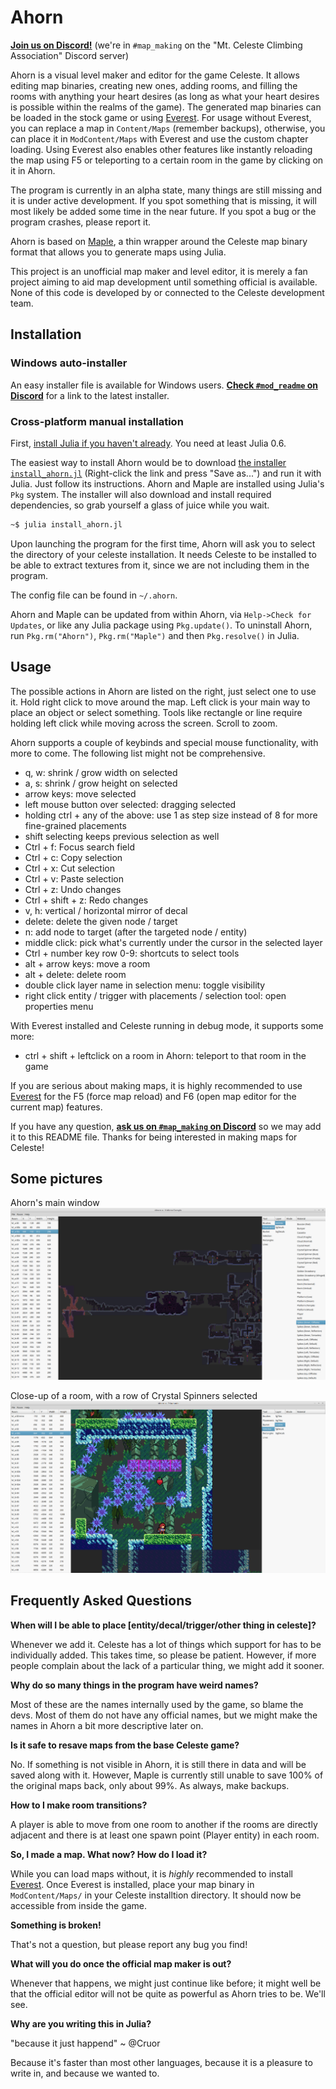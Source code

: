 # Ahorn

[**Join us on Discord!**](https://discord.gg/Wtjf4Pb) (we're in `#map_making` on the "Mt. Celeste Climbing Association" Discord server)

Ahorn is a visual level maker and editor for the game Celeste. It allows editing map binaries, creating new ones, adding rooms, and filling the rooms with anything your heart desires (as long as what your heart desires is possible within the realms of the game). The generated map binaries can be loaded in the stock game or using [Everest](https://github.com/EverestAPI/Everest). For usage without Everest, you can replace a map in `Content/Maps` (remember backups), otherwise, you can place it in `ModContent/Maps` with Everest and use the custom chapter loading. Using Everest also enables other features like instantly reloading the map using F5 or teleporting to a certain room in the game by clicking on it in Ahorn.

The program is currently in an alpha state, many things are still missing and it is under active development. If you spot something that is missing, it will most likely be added some time in the near future. If you spot a bug or the program crashes, please report it.

Ahorn is based on [Maple](https://github.com/CelestialCartographers/Maple), a thin wrapper around the Celeste map binary format that allows you to generate maps using Julia.

This project is an unofficial map maker and level editor, it is merely a fan project aiming to aid map development until something official is available. None of this code is developed by or connected to the Celeste development team.

## Installation

### Windows auto-installer

An easy installer file is available for Windows users. [**Check `#mod_readme` on Discord**](https://discord.gg/PN9f3xh) for a link to the latest installer.

### Cross-platform manual installation

First, [install Julia if you haven't already](https://julialang.org/downloads/). You need at least Julia 0.6.

The easiest way to install Ahorn would be to download [the installer `install_ahorn.jl`](https://raw.githubusercontent.com/CelestialCartographers/Ahorn/master/install_ahorn.jl) (Right-click the link and press "Save as...") and run it with Julia. Just follow its instructions. Ahorn and Maple are installed using Julia's `Pkg` system. The installer will also download and install required dependencies, so grab yourself a glass of juice while you wait.
```sh
~$ julia install_ahorn.jl
```
Upon launching the program for the first time, Ahorn will ask you to select the directory of your celeste installation. It needs Celeste to be installed to be able to extract textures from it, since we are not including them in the program.

The config file can be found in `~/.ahorn`.

Ahorn and Maple can be updated from within Ahorn, via `Help->Check for Updates`, or like any Julia package using `Pkg.update()`. To uninstall Ahorn, run `Pkg.rm("Ahorn")`, `Pkg.rm("Maple")` and then `Pkg.resolve()` in Julia.

## Usage

The possible actions in Ahorn are listed on the right, just select one to use it.
Hold right click to move around the map. Left click is your main way to place an object or select something. Tools like rectangle or line require holding left click while moving across the screen. Scroll to zoom.

Ahorn supports a couple of keybinds and special mouse functionality, with more to come. The following list might not be comprehensive.
 - q, w: shrink / grow width on selected
 - a, s: shrink / grow height on selected
 - arrow keys: move selected
 - left mouse button over selected: dragging selected
 - holding ctrl + any of the above: use 1 as step size instead of 8 for more fine-grained placements
 - shift selecting keeps previous selection as well
 - Ctrl + f: Focus search field
 - Ctrl + c: Copy selection
 - Ctrl + x: Cut selection
 - Ctrl + v: Paste selection
 - Ctrl + z: Undo changes
 - Ctrl + shift + z: Redo changes
 - v, h: vertical / horizontal mirror of decal
 - delete: delete the given node / target
 - n: add node to target (after the targeted node / entity)
 - middle click: pick what's currently under the cursor in the selected layer
 - Ctrl + number key row 0-9: shortcuts to select tools
 - alt + arrow keys: move a room
 - alt + delete: delete room
 - double click layer name in selection menu: toggle visibility
 - right click entity / trigger with placements / selection tool: open properties menu

 With Everest installed and Celeste running in debug mode, it supports some more:
 - ctrl + shift + leftclick on a room in Ahorn: teleport to that room in the game

If you are serious about making maps, it is highly recommended to use [Everest](https://github.com/EverestAPI/Everest) for the F5 (force map reload) and F6 (open map editor for the current map) features.

If you have any question, [**ask us on `#map_making` on Discord**](https://discord.gg/Wtjf4Pb) so we may add it to this README file. Thanks for being interested in making maps for Celeste!

## Some pictures

Ahorn's main window
![The main window](docs/examples/example1.png)

Close-up of a room, with a row of Crystal Spinners selected
![Showing selections](docs/examples/example2.png)

## Frequently Asked Questions

**When will I be able to place [entity/decal/trigger/other thing in celeste]?**

Whenever we add it. Celeste has a lot of things which support for has to be individually added. This takes time, so please be patient. However, if more people complain about the lack of a particular thing, we might add it sooner.

**Why do so many things in the program have weird names?**

Most of these are the names internally used by the game, so blame the devs. Most of them do not have any official names, but we might make the names in Ahorn a bit more descriptive later on.

**Is it safe to resave maps from the base Celeste game?**

No. If something is not visible in Ahorn, it is still there in data and will be saved along with it. However, Maple is currently still unable to save 100% of the original maps back, only about 99%. As always, make backups.

**How to I make room transitions?**

A player is able to move from one room to another if the rooms are directly adjacent and there is at least one spawn point (Player entity) in each room.

**So, I made a map. What now? How do I load it?**

While you can load maps without, it is _highly_ recommended to install [Everest](https://github.com/EverestAPI/Everest). Once Everest is installed, place your map binary in `ModContent/Maps/` in your Celeste installtion directory. It should now be accessible from inside the game.

**Something is broken!**

That's not a question, but please report any bug you find!

**What will you do once the official map maker is out?**

Whenever that happens, we might just continue like before; it might well be that the official editor will not be quite as powerful as Ahorn tries to be. We'll see.

**Why are you writing this in Julia?**

"because it just happend" ~ @Cruor

Because it's faster than most other languages, because it is a pleasure to write in, and because we wanted to.
